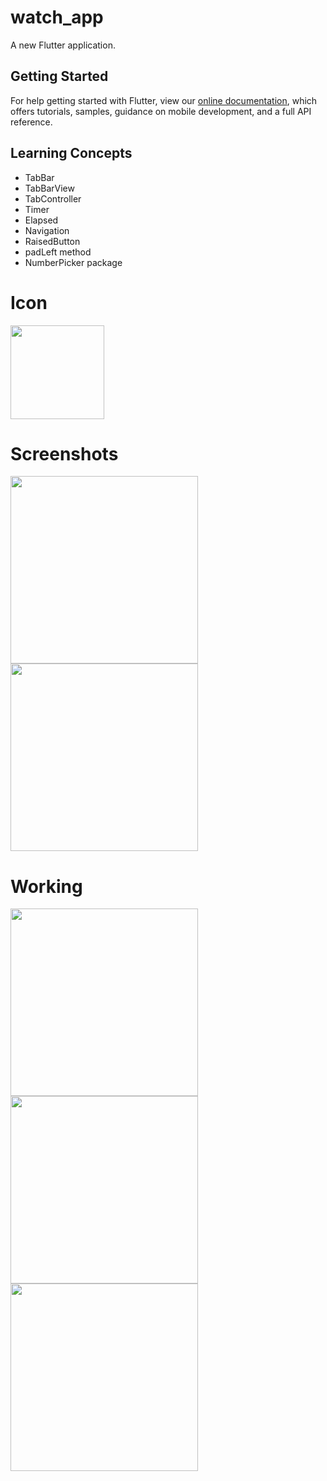 # watch_app

A new Flutter application.

## Getting Started

For help getting started with Flutter, view our
[online documentation](https://flutter.dev/docs), which offers tutorials,
samples, guidance on mobile development, and a full API reference.

## Learning Concepts

- TabBar
- TabBarView
- TabController
- Timer
- Elapsed
- Navigation
- RaisedButton
- padLeft method
- NumberPicker package

# Icon

<img src="https://user-images.githubusercontent.com/73339220/101727409-3fa32180-3ad6-11eb-91fd-5c14071acd90.png" width=150 />

# Screenshots

<img src="https://user-images.githubusercontent.com/73339220/101728820-e12b7280-3ad8-11eb-8106-a04078e56722.jpg" width=300 />

<img src="https://user-images.githubusercontent.com/73339220/101728823-e38dcc80-3ad8-11eb-903c-a4d6590f0380.jpg" width=300 />

# Working

<img src="https://user-images.githubusercontent.com/73339220/101728827-e5f02680-3ad8-11eb-985d-811e4eb06e51.gif" width=300 />

<img src="https://user-images.githubusercontent.com/73339220/101728834-e8eb1700-3ad8-11eb-8c2c-365449ba3716.gif" width=300 />

<img src="https://user-images.githubusercontent.com/73339220/101728838-eb4d7100-3ad8-11eb-85a4-213d97a7f86e.gif" width=300 />
